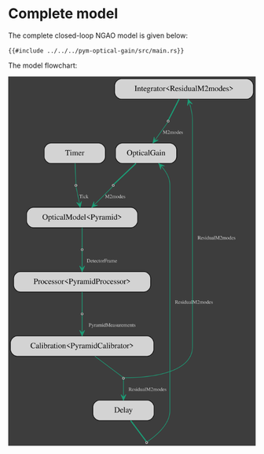 # Complete model

The complete closed-loop NGAO model is given below:
```rust,no_run,noplayground
{{#include ../../../pym-optical-gain/src/main.rs}}
```

The model flowchart:

![pyramid optical gain](ngao_optical_gain.dot.svg)
